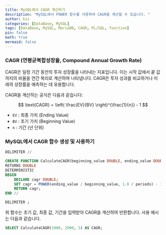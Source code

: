 ```yaml
---
title: MySQL에서 CAGR 계산하기
description: "MySQL에서 POWER 함수를 사용하여 CAGR을 계산할 수 있습니다. "
author: kis
categories: [DataBase, MySQL]
tags: [DataBase, MySQL, MariaDB, CAGR, PL/SQL, function]
pin: false
math: true
mermaid: false
---
```


### CAGR (연평균복합성장율, Compound Annual Growth Rate)

CAGR은 일정 기간 동안의 투자 성장률을 나타내는 지표입니다. 이는 시작 값에서 끝 값까지의 비율을 연간 복리로 계산하여 나타냅니다. CAGR은 투자 성과를 비교하거나 미래의 성장률을 예측하는 데 유용합니다.

CAGR을 계산하는 공식은 다음과 같습니다:

$$ \text{CAGR} = \left( \frac{EV}{BV} \right)^{\frac{1}{n}} - 1   $$

- `EV` : 최종 가치 (Ending Value)
- `BV` : 초기 가치 (Beginning Value)
- `n`  : 기간 (년 단위)

### MySQL에서 CAGR 함수 생성 및 사용하기

```sql
DELIMITER //

CREATE FUNCTION CalculateCAGR(beginning_value DOUBLE, ending_value DOUBLE, periods INT)
RETURNS DOUBLE
DETERMINISTIC
BEGIN
    DECLARE cagr DOUBLE;    
    SET cagr = POWER(ending_value / beginning_value, 1.0 / periods) - 1;
    RETURN cagr;
END //

DELIMITER ;
```

위 함수는 초기 값, 최종 값, 기간을 입력받아 CAGR을 계산하여 반환합니다. 사용 예시는 다음과 같습니다.

```sql
SELECT CalculateCAGR(1000, 2000, 3) AS CAGR;
```
